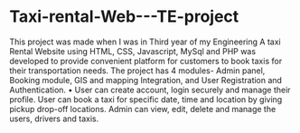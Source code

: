 # Taxi-rental-Web---TE-project
This project was made when I was in Third year of my Engineering
A taxi Rental Website using HTML, CSS, Javascript, MySql and PHP was developed to provide convenient platform
for customers to book taxis for their transportation needs. The project has 4 modules- Admin panel, Booking module,
GIS and mapping Integration, and User Registration and Authentication.
• User can create account, login securely and manage their profile. User can book a taxi for specific date, time and
location by giving pickup drop-off locations. Admin can view, edit, delete and manage the users, drivers and taxis.
